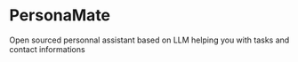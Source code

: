# PersonaMate
Open sourced personnal assistant based on LLM helping you with tasks and contact informations
